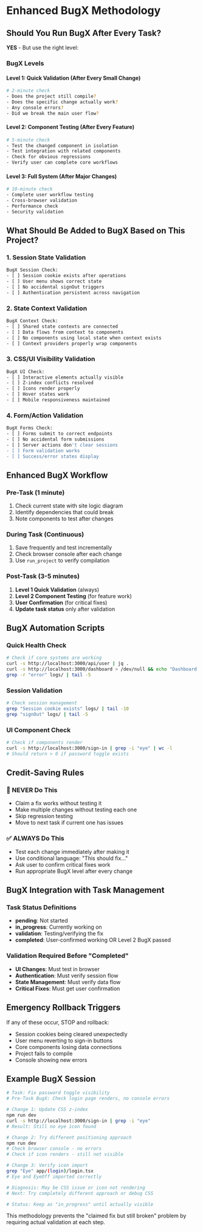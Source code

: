 # Enhanced BugX Methodology

## Should You Run BugX After Every Task?

**YES** - But use the right level:

### BugX Levels

#### Level 1: Quick Validation (After Every Small Change)
```bash
# 2-minute check
- Does the project still compile? 
- Does the specific change actually work?
- Any console errors?
- Did we break the main user flow?
```

#### Level 2: Component Testing (After Every Feature)
```bash
# 5-minute check  
- Test the changed component in isolation
- Test integration with related components
- Check for obvious regressions
- Verify user can complete core workflows
```

#### Level 3: Full System (After Major Changes)
```bash
# 10-minute check
- Complete user workflow testing
- Cross-browser validation
- Performance check
- Security validation
```

## What Should Be Added to BugX Based on This Project?

### 1. Session State Validation
```bash
BugX Session Check:
- [ ] Session cookie exists after operations
- [ ] User menu shows correct state
- [ ] No accidental signOut triggers
- [ ] Authentication persistent across navigation
```

### 2. State Context Validation  
```bash
BugX Context Check:
- [ ] Shared state contexts are connected
- [ ] Data flows from context to components
- [ ] No components using local state when context exists
- [ ] Context providers properly wrap components
```

### 3. CSS/UI Visibility Validation
```bash
BugX UI Check:
- [ ] Interactive elements actually visible
- [ ] Z-index conflicts resolved
- [ ] Icons render properly
- [ ] Hover states work
- [ ] Mobile responsiveness maintained
```

### 4. Form/Action Validation
```bash
BugX Forms Check:
- [ ] Forms submit to correct endpoints
- [ ] No accidental form submissions
- [ ] Server actions don't clear sessions
- [ ] Form validation works
- [ ] Success/error states display
```

## Enhanced BugX Workflow

### Pre-Task (1 minute)
1. Check current state with site logic diagram
2. Identify dependencies that could break  
3. Note components to test after changes

### During Task (Continuous)
1. Save frequently and test incrementally
2. Check browser console after each change
3. Use `run_project` to verify compilation

### Post-Task (3-5 minutes)
1. **Level 1 Quick Validation** (always)
2. **Level 2 Component Testing** (for feature work)  
3. **User Confirmation** (for critical fixes)
4. **Update task status** only after validation

## BugX Automation Scripts

### Quick Health Check
```bash
# Check if core systems are working
curl -s http://localhost:3000/api/user | jq .
curl -s http://localhost:3000/dashboard > /dev/null && echo "Dashboard loads"
grep -r "error" logs/ | tail -5
```

### Session Validation  
```bash
# Check session management
grep "Session cookie exists" logs/ | tail -10
grep "signOut" logs/ | tail -5
```

### UI Component Check
```bash
# Check if components render
curl -s http://localhost:3000/sign-in | grep -i "eye" | wc -l
# Should return > 0 if password toggle exists
```

## Credit-Saving Rules

### 🚫 NEVER Do This
- Claim a fix works without testing it
- Make multiple changes without testing each one
- Skip regression testing
- Move to next task if current one has issues

### ✅ ALWAYS Do This  
- Test each change immediately after making it
- Use conditional language: "This should fix..." 
- Ask user to confirm critical fixes work
- Run appropriate BugX level after every change

## BugX Integration with Task Management

### Task Status Definitions
- **pending**: Not started
- **in_progress**: Currently working on  
- **validation**: Testing/verifying the fix
- **completed**: User-confirmed working OR Level 2 BugX passed

### Validation Required Before "Completed"
- **UI Changes**: Must test in browser
- **Authentication**: Must verify session flow  
- **State Management**: Must verify data flow
- **Critical Fixes**: Must get user confirmation

## Emergency Rollback Triggers

If any of these occur, STOP and rollback:
- Session cookies being cleared unexpectedly
- User menu reverting to sign-in buttons
- Core components losing data connections
- Project fails to compile
- Console showing new errors

## Example BugX Session

```bash
# Task: Fix password toggle visibility
# Pre-Task BugX: Check login page renders, no console errors

# Change 1: Update CSS z-index
npm run dev
curl -s http://localhost:3000/sign-in | grep -i "eye"
# Result: Still no eye icon found

# Change 2: Try different positioning approach  
npm run dev
# Check browser console - no errors
# Check if icon renders - still not visible

# Change 3: Verify icon import
grep "Eye" app/(login)/login.tsx  
# Eye and EyeOff imported correctly

# Diagnosis: May be CSS issue or icon not rendering
# Next: Try completely different approach or debug CSS

# Status: Keep as "in_progress" until actually visible
```

This methodology prevents the "claimed fix but still broken" problem by requiring actual validation at each step.
